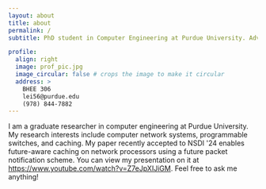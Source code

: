 ```yaml
---
layout: about
title: about
permalink: /
subtitle: PhD student in Computer Engineering at Purdue University. Advised by Dr. Vishal Shrivastav.

profile:
  align: right
  image: prof_pic.jpg
  image_circular: false # crops the image to make it circular
  address: >
    BHEE 306
    lei56@purdue.edu
    (978) 844-7882
---
```


I am a graduate researcher in computer engineering at Purdue University. My research interests include computer network systems, programmable switches, and caching. My paper recently accepted to NSDI '24 enables future-aware caching on network processors using a future packet notification scheme. You can view my presentation on it at https://www.youtube.com/watch?v=Z7eJpXIJiGM. Feel free to ask me anything! 
